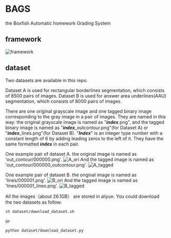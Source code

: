 # BAGS
the Boxfish Automatic homework Grading System
## framework
![framework](./images/framework.png?raw=true "framework")
## dataset
Two datasets are available in this repo. 

Dataset A is used for rectangular borderlines segmentation, which consists of 8500 pairs of images.
Dataset B is used for answer area underlines(AAU) segmentation, which consists of 8000 pairs of images.

There are one original grayscale image and  one tagged binary image corresponding to the gray image in a pair of images. 
They are named in this way: the original grayscale image is named as "***index***.png", and the tagged binary image is named as "***index***_outcontour.png"(for Dataset A) or "***index***_lines.png"(for Dataset B). 
"***Index***" is an integer type number with a constant length of 6 by adding leading zeros to the left of it.
They have the same formatted ***index*** in each pair.

One example pair of dataset A. the original image is named as 'out_contour/000000.png'.
![A_ori](images/out_contour/000000.png?raw=true "A_ori")
And the tagged image is named as 'out_contour/000000_outcontour.png'.
![A_tagged](images/out_contour/000000_outcontour.png?raw=true "A_tagged")


One example pair of dataset B. the original image is named as 'lines/000001.png'.
![B_ori](images/lines/000001.png?raw=true "B_ori")
And the tagged image is named as 'lines/000001_lines.png'.
![B_tagged](images/lines/000001_lines.png?raw=true "B_tagged")



All the images（about 26.1GB） are stored in aliyun. You could download the two datasets as follow:
```sh
sh dataset/download_dataset.sh
```
or
```sh
python dataset/download_dataset.py
```
